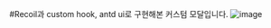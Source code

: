 #Recoil과 custom hook, antd ui로 구현해본 커스텀 모달입니다.
![image](https://user-images.githubusercontent.com/52102550/219948083-721a7ab5-6fa1-4aa0-9599-81b14bd0cb12.png)
